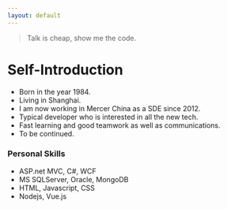 ```yaml
---
layout: default
---
```



>
>Talk is cheap, show me the code.
>

# Self-Introduction

* Born in the year 1984.
* Living in Shanghai.
* I am now working in Mercer China as a SDE since 2012.
* Typical developer who is interested in all the new tech.
* Fast learning and good teamwork as well as communications.
* To be continued.


### Personal Skills

*   ASP.net MVC, C#, WCF
*   MS SQLServer, Oracle, MongoDB
*   HTML, Javascript, CSS
*   Nodejs, Vue.js
